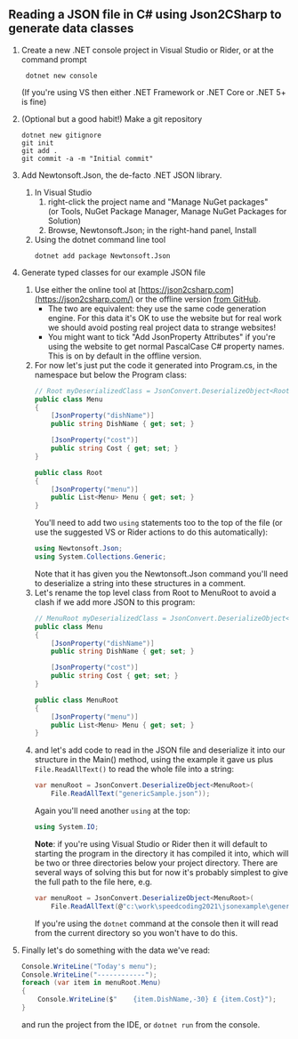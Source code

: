 Reading a JSON file in C# using Json2CSharp to generate data classes
--------------------------------------------------------------------

1. Create a new .NET console project in Visual Studio or Rider, or at the command prompt
   ```
    dotnet new console
   ```
   (If you're using VS then either .NET Framework or .NET Core or .NET 5+ is fine)

2. (Optional but a good habit!) Make a git repository
   ```
   dotnet new gitignore
   git init
   git add .
   git commit -a -m "Initial commit"
   ```

3. Add Newtonsoft.Json, the de-facto .NET JSON library.
   1. In Visual Studio
      1. right-click the project name and "Manage NuGet packages"   
         (or Tools, NuGet Package Manager, Manage NuGet Packages for Solution)
      2. Browse, Newtonsoft.Json; in the right-hand panel, Install
   2. Using the dotnet command line tool
      ```
      dotnet add package Newtonsoft.Json 
      ```

4. Generate typed classes for our example JSON file
   1. Use either the online tool at [https://json2csharp.com](https://json2csharp.com/) or the offline version [from GitHub](https://github.com/Json2CSharp/Json2CSharpCodeGenerator).
      * The two are equivalent: they use the same code generation engine. For this data it's OK to use the website but for real work we should avoid posting real project data to strange websites!
      * You might want to tick "Add JsonProperty Attributes" if you're using the website to get normal PascalCase C# property names. This is on by default in the offline version.
   2. For now let's just put the code it generated into Program.cs, in the namespace but below the Program class:
      ```c#
      // Root myDeserializedClass = JsonConvert.DeserializeObject<Root>(myJsonResponse); 
      public class Menu
      {
          [JsonProperty("dishName")]
          public string DishName { get; set; }

          [JsonProperty("cost")]
          public string Cost { get; set; }
      }

      public class Root
      {
          [JsonProperty("menu")]
          public List<Menu> Menu { get; set; }
      }
      ```
      You'll need to add two `using` statements too to the top of the file (or use the suggested VS or Rider actions to do this automatically):
      ```c#
      using Newtonsoft.Json;
      using System.Collections.Generic;
      ```
      Note that it has given you the Newtonsoft.Json command you'll need to deserialize a string into these structures in a comment.
   3. Let's rename the top level class from Root to MenuRoot to avoid a clash if we add more JSON to this program:
      ```c#
      // MenuRoot myDeserializedClass = JsonConvert.DeserializeObject<MenuRoot>(myJsonResponse); 
      public class Menu
      {
          [JsonProperty("dishName")]
          public string DishName { get; set; }

          [JsonProperty("cost")]
          public string Cost { get; set; }
      }

      public class MenuRoot
      {
          [JsonProperty("menu")]
          public List<Menu> Menu { get; set; }
      }
      ```
   4. and let's add code to read in the JSON file and deserialize it into our structure in the Main() method, using the example it gave us plus `File.ReadAllText()` to read the whole file into a string:
      ```c#
      var menuRoot = JsonConvert.DeserializeObject<MenuRoot>(
          File.ReadAllText("genericSample.json"));
      ```
      Again you'll need another `using` at the top:
      ```c#
      using System.IO;
      ```
      **Note**: if you're using Visual Studio or Rider then it will default to starting the program in the directory it has compiled it into, which will be two or three directories below your project directory.
      There are several ways of solving this but for now it's probably simplest to give the full path to the file here, e.g.
      ```c#
      var menuRoot = JsonConvert.DeserializeObject<MenuRoot>(
          File.ReadAllText(@"c:\work\speedcoding2021\jsonexample\genericSample.json"));
      ```
      If you're using the `dotnet` command at the console then it will read from the current directory so you won't have to do this.
   
5. Finally let's do something with the data we've read:
   ```c#
   Console.WriteLine("Today's menu");
   Console.WriteLine("------------");
   foreach (var item in menuRoot.Menu)
   {
       Console.WriteLine($"    {item.DishName,-30} £ {item.Cost}");
   }
   ```
   and run the project from the IDE, or `dotnet run` from the console.
